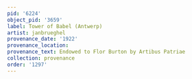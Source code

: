 ```yaml
---
pid: '6224'
object_pid: '3659'
label: Tower of Babel (Antwerp)
artist: janbrueghel
provenance_date: '1922'
provenance_location:
provenance_text: Endowed to Flor Burton by Artibus Patriae
collection: provenance
order: '1297'
---
```

